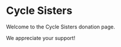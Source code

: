 # Cycle Sisters

Welcome to the Cycle Sisters donation page. 

We appreciate your support!  

<div class='kindful-embed-wrapper' id='kindful-donate-form-cccd56a9-4908-426f-8ffb-4c03a80fe9ce'></div>
<script src='https://lionsberg-bloom.kindful.com/embeds/cccd56a9-4908-426f-8ffb-4c03a80fe9ce/init.js?type=form' data-embed-id='cccd56a9-4908-426f-8ffb-4c03a80fe9ce' data-lookup-type='jquery-selector' data-lookup-value='#kindful-donate-form-cccd56a9-4908-426f-8ffb-4c03a80fe9ce'></script>  

